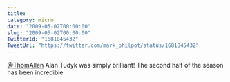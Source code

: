 ```yaml
---
title: 
category: micro
date: "2009-05-02T00:00:00"
slug: "2009-05-02T00:00:00"
TwitterId: "1681845432"
TweetUrl: "https://twitter.com/mark_philpot/status/1681845432"
---
```


[@ThomAllen](https://twitter.com/ThomAllen) Alan Tudyk was simply brilliant! The
second half of the season has been incredible
